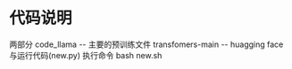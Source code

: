 # 代码说明
两部分 code_llama --  主要的预训练文件
transfomers-main  --   huagging face与运行代码(new.py)
执行命令  bash new.sh
